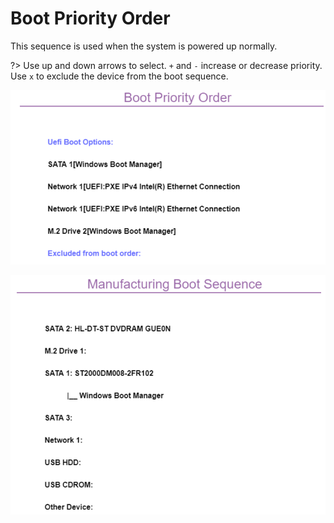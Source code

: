 # Boot Priority Order #

This sequence is used when the system is powered up normally.

?> Use up and down arrows to select. `+` and `-` increase or decrease priority. Use `x` to exclude the device from the boot sequence.

<!-- TODO: add WMI
| WMI Setting name | Values | SVP Req'd | AMD/Intel |
|:---|:---|:---|:---|
| BootOrder | setting_values | yes_no | amd_intel |
-->

![](./img/./thinkcenter_boot_priority_order.png)

<!-- MODEL: M70s, M90 s & q -->

![](./img/thinkcenter_manufacturing_boot_sequence.png)

<!-- MODEL: M90q -->
